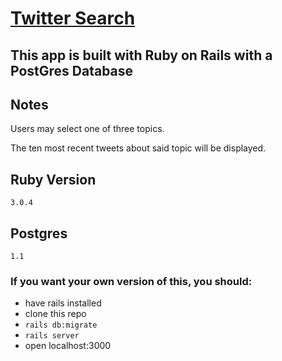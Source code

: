 # <a href="https://search-twi.herokuapp.com/">Twitter Search</a>

## This app is built with Ruby on Rails with a PostGres Database

## Notes

Users may select one of three topics. 

The ten most recent tweets about said topic will be displayed.

## Ruby Version
    3.0.4

## Postgres
    1.1

### If you want your own version of this, you should:
- have rails installed
- clone this repo
- <code>rails db:migrate</code>
- <code>rails server</code>
- open localhost:3000